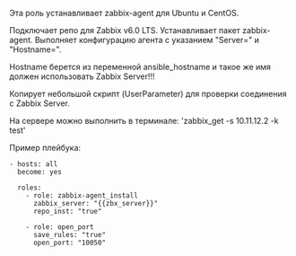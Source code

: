 Эта роль устанавливает zabbix-agent для Ubuntu и CentOS.

Подключает репо для Zabbix v6.0 LTS.
Устанавливает пакет zabbix-agent.
Выполняет конфигурацию агента с указанием "Server=" и "Hostname=".

Hostname берется из переменной ansible_hostname и такое же имя должен
использовать Zabbix Server!!!

Копирует небольшой скрипт (UserParameter) для проверки соединения с Zabbix Server.

На сервере можно выполнить в терминале:
'zabbix_get -s 10.11.12.2 -k test'

Пример плейбука:

	- hosts: all
	  become: yes

	  roles:
	    - role: zabbix-agent_install
	      zabbix_server: "{{zbx_server}}"
	      repo_inst: "true"

	    - role: open_port
	      save_rules: "true"
	      open_port: "10050"

